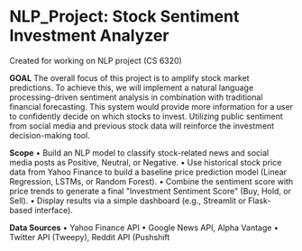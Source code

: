 # NLP_Project: Stock Sentiment Investment Analyzer
Created for working on NLP project (CS 6320)

**GOAL**
The overall focus of this project is to amplify stock market predictions. To achieve this, we will implement a natural language processing-driven sentiment analysis in combination with traditional financial forecasting. This system would provide more information for a user to confidently decide on which stocks to invest. Utilizing public sentiment from social media and 
previous stock data will reinforce the investment decision-making tool.

**Scope**
• Build an NLP model to classify stock-related news and social media posts as Positive, Neutral, or Negative.
• Use historical stock price data from Yahoo Finance to build a baseline price prediction model (Linear Regression, LSTMs, or Random Forest).
• Combine the sentiment score with price trends to generate a final "Investment Sentiment Score" (Buy, Hold, or Sell).
• Display results via a simple dashboard (e.g., Streamlit or Flask-based interface).


**Data Sources**
• Yahoo Finance API
• Google News API, Alpha Vantage
• Twitter API (Tweepy), Reddit API (Pushshift
